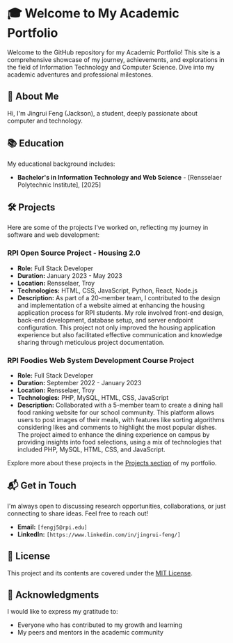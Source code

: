# 🎓 Welcome to My Academic Portfolio

Welcome to the GitHub repository for my Academic Portfolio! This site is a comprehensive showcase of my journey, achievements, and explorations in the field of Information Technology and Computer Science. Dive into my academic adventures and professional milestones.

## 🌟 About Me

Hi, I'm Jingrui Feng (Jackson), a student, deeply passionate about computer and technology.

## 📚 Education

My educational background includes:

- **Bachelor's in Information Technology and Web Science** - [Rensselaer Polytechnic Institute], [2025]


## 🛠 Projects

Here are some of the projects I've worked on, reflecting my journey in software and web development:

### RPI Open Source Project - Housing 2.0
- **Role:** Full Stack Developer
- **Duration:** January 2023 - May 2023
- **Location:** Rensselaer, Troy
- **Technologies:** HTML, CSS, JavaScript, Python, React, Node.js
- **Description:** As part of a 20-member team, I contributed to the design and implementation of a website aimed at enhancing the housing application process for RPI students. My role involved front-end design, back-end development, database setup, and server endpoint configuration. This project not only improved the housing application experience but also facilitated effective communication and knowledge sharing through meticulous project documentation.

### RPI Foodies Web System Development Course Project
- **Role:** Full Stack Developer
- **Duration:** September 2022 - January 2023
- **Location:** Rensselaer, Troy
- **Technologies:** PHP, MySQL, HTML, CSS, JavaScript
- **Description:** Collaborated with a 5-member team to create a dining hall food ranking website for our school community. This platform allows users to post images of their meals, with features like sorting algorithms considering likes and comments to highlight the most popular dishes. The project aimed to enhance the dining experience on campus by providing insights into food selections, using a mix of technologies that included PHP, MySQL, HTML, CSS, and JavaScript.


Explore more about these projects in the [Projects section](#projects) of my portfolio.

## 📬 Get in Touch

I'm always open to discussing research opportunities, collaborations, or just connecting to share ideas. Feel free to reach out!

- **Email:** `[fengj5@rpi.edu]`
- **LinkedIn:** `[https://www.linkedin.com/in/jingrui-feng/]`

## 📄 License

This project and its contents are covered under the [MIT License](LICENSE.md).

## 🙏 Acknowledgments

I would like to express my gratitude to:

- Everyone who has contributed to my growth and learning
- My peers and mentors in the academic community

